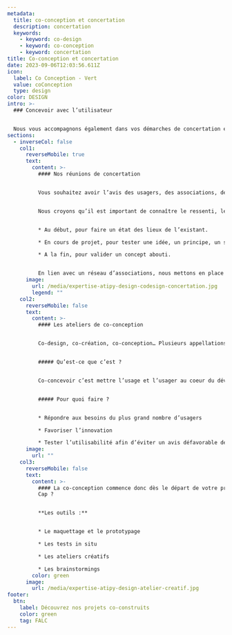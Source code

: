 ```yaml
---
metadata:
  title: co-conception et concertation
  description: concertation
  keywords:
    - keyword: co-design
    - keyword: co-conception
    - keyword: concertation
title: Co-conception et concertation
date: 2023-09-06T12:03:56.611Z
icon:
  label: Co Conception - Vert
  value: coConception
  type: design
color: DESIGN
intro: >-
  ### Concevoir avec l’utilisateur


  Nous vous accompagnons également dans vos démarches de concertation et de co-design auprès des usagers. Par le biais de réunions et d’ateliers, nous échangeons avec les utilisateurs. En plus de l’enrichissement que cela apporte, consulter les utilisateurs de votre produit ou les bénéficiaires de votre service vous assure une bonne compréhension des besoins et un outil final adapté à la diversité de vos cibles.
sections:
  - inverseCol: false
    col1:
      reverseMobile: true
      text:
        content: >-
          #### Nos réunions de concertation


          Vous souhaitez avoir l’avis des usagers, des associations, des personnes en situation de handicap ? Nous organisons et planifions des réunions de concertations adaptées à vos besoins en lien avec des associations. 


          Nous croyons qu’il est important de connaître le ressenti, les besoins et les avis des personnes concernées par un outil ou un service. C’est pourquoi ces réunions peuvent avoir lieu à différents moments clefs de votre projet.


          * Au début, pour faire un état des lieux de l’existant.

          * En cours de projet, pour tester une idée, un principe, un support.

          * A la fin, pour valider un concept abouti.


          En lien avec un réseau d’associations, nous mettons en place des réunions sur site ou dans vos bureaux.
      image:
        url: /media/expertise-atipy-design-codesign-concertation.jpg
        legend: ""
    col2:
      reverseMobile: false
      text:
        content: >-
          #### Les ateliers de co-conception


          Co-design, co-création, co-conception… Plusieurs appellations sont utilisées mais le principe reste le même : concevoir avec les utilisateurs.


          ##### Qu’est-ce que c’est ?


          Co-concevoir c’est mettre l’usage et l’usager au coeur du développement d’un produit, d’un service ou d’un outil de communication. Ce processus implique la participation des utilisateurs dans la phase d’élaboration du concept jusqu’à sa finalisation. Cette méthode est particulièrement intéressante pour répondre aux besoins spécifiques (handicap sensoriel, cognitif, moteur, linguistique…).


          ##### Pour quoi faire ?


          * Répondre aux besoins du plus grand nombre d’usagers

          * Favoriser l’innovation

          * Tester l’utilisabilité afin d’éviter un avis défavorable de l’utilisateur en situation de handicap au moment de la finalisation du projet.
      image:
        url: ""
    col3:
      reverseMobile: false
      text:
        content: >-
          #### La co-conception commence donc dès le départ de votre projet !
          Cap ?


          **Les outils :**


          * L﻿e maquettage et le prototypage

          * L﻿es tests in situ

          * L﻿es ateliers créatifs

          * Les brainstormings
        color: green
      image:
        url: /media/expertise-atipy-design-atelier-creatif.jpg
footer:
  btn:
    label: Découvrez nos projets co-construits
    color: green
    tag: FALC
---
```


